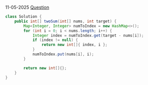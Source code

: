 11-05-2025 [Question](https://leetcode.com/problems/two-sum/)

```java
class Solution {
    public int[] twoSum(int[] nums, int target) {
        Map<Integer, Integer> numToIndex = new HashMap<>();
        for (int i = 0; i < nums.length; i++) {
            Integer index = numToIndex.get(target - nums[i]);
            if (index != null) {
                return new int[]{ index, i };
            }
            numToIndex.put(nums[i], i);
        }

        return new int[]{};
    }
}
```
